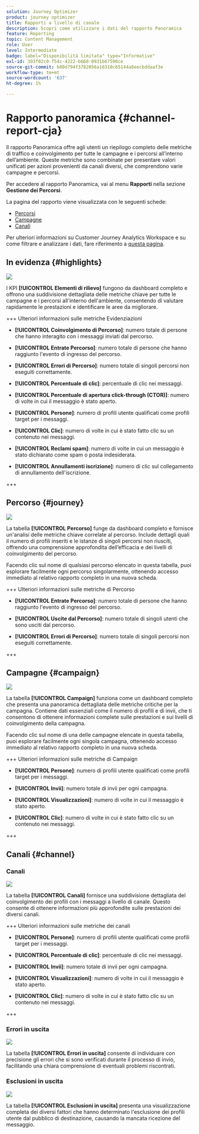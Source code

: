 ```yaml
---
solution: Journey Optimizer
product: journey optimizer
title: Rapporti a livello di canale
description: Scopri come utilizzare i dati del rapporto Panoramica
feature: Reporting
topic: Content Management
role: User
level: Intermediate
badge: label="Disponibilità limitata" type="Informative"
exl-id: 393f02c0-f54c-4222-b668-0931b67590ce
source-git-commit: b80d794f3782056a10310c65144a8eecbddaaf3e
workflow-type: tm+mt
source-wordcount: '637'
ht-degree: 1%

---
```


# Rapporto panoramica {#channel-report-cja}

Il rapporto Panoramica offre agli utenti un riepilogo completo delle metriche di traffico e coinvolgimento per tutte le campagne e i percorsi all’interno dell’ambiente. Queste metriche sono combinate per presentare valori unificati per azioni provenienti da canali diversi, che comprendono varie campagne e percorsi.

Per accedere al rapporto Panoramica, vai al menu **Rapporti** nella sezione **Gestione dei Percorsi**.

La pagina del rapporto viene visualizzata con le seguenti schede:

* [Percorsi](#journey)
* [Campagne](#campaign)
* [Canali](#channel)

Per ulteriori informazioni su Customer Journey Analytics Workspace e su come filtrare e analizzare i dati, fare riferimento a [questa pagina](https://experienceleague.adobe.com/en/docs/analytics-platform/using/cja-workspace/home).

## In evidenza {#highlights}

![](assets/cja-highlights.png)

I KPI **[!UICONTROL Elementi di rilievo]** fungono da dashboard completo e offrono una suddivisione dettagliata delle metriche chiave per tutte le campagne e i percorsi all&#39;interno dell&#39;ambiente, consentendo di valutare rapidamente le prestazioni e identificare le aree da migliorare.

+++ Ulteriori informazioni sulle metriche Evidenziazioni

* **[!UICONTROL Coinvolgimento di Percorso]**: numero totale di persone che hanno interagito con i messaggi inviati dal percorso.

* **[!UICONTROL Entrate Percorso]**: numero totale di persone che hanno raggiunto l&#39;evento di ingresso del percorso.

* **[!UICONTROL Errori di Percorso]**: numero totale di singoli percorsi non eseguiti correttamente.

* **[!UICONTROL Percentuale di clic]**: percentuale di clic nei messaggi.

* **[!UICONTROL Percentuale di apertura click-through (CTOR)]**: numero di volte in cui il messaggio è stato aperto.

* **[!UICONTROL Persone]**: numero di profili utente qualificati come profili target per i messaggi.

* **[!UICONTROL Clic]**: numero di volte in cui è stato fatto clic su un contenuto nei messaggi.

* **[!UICONTROL Reclami spam]**: numero di volte in cui un messaggio è stato dichiarato come spam o posta indesiderata.

* **[!UICONTROL Annullamenti iscrizione]**: numero di clic sul collegamento di annullamento dell&#39;iscrizione.

+++

## Percorso {#journey}

![](assets/cja-channel-journeys.png)

La tabella **[!UICONTROL Percorso]** funge da dashboard completo e fornisce un&#39;analisi delle metriche chiave correlate al percorso. Include dettagli quali il numero di profili inseriti e le istanze di singoli percorsi non riusciti, offrendo una comprensione approfondita dell’efficacia e dei livelli di coinvolgimento del percorso.

Facendo clic sul nome di qualsiasi percorso elencato in questa tabella, puoi esplorare facilmente ogni percorso singolarmente, ottenendo accesso immediato al relativo rapporto completo in una nuova scheda.

+++ Ulteriori informazioni sulle metriche di Percorso

* **[!UICONTROL Entrate Percorso]**: numero totale di persone che hanno raggiunto l&#39;evento di ingresso del percorso.

* **[!UICONTROL Uscite dal Percorso]**: numero totale di singoli utenti che sono usciti dal percorso.

* **[!UICONTROL Errori di Percorso]**: numero totale di singoli percorsi non eseguiti correttamente.

+++

## Campagne {#campaign}

![](assets/cja-channel-campaigns.png)

La tabella **[!UICONTROL Campaign]** funziona come un dashboard completo che presenta una panoramica dettagliata delle metriche critiche per la campagna. Contiene dati essenziali come il numero di profili e di invii, che ti consentono di ottenere informazioni complete sulle prestazioni e sui livelli di coinvolgimento della campagna.

Facendo clic sul nome di una delle campagne elencate in questa tabella, puoi esplorare facilmente ogni singola campagna, ottenendo accesso immediato al relativo rapporto completo in una nuova scheda.

+++ Ulteriori informazioni sulle metriche di Campaign

* **[!UICONTROL Persone]**: numero di profili utente qualificati come profili target per i messaggi.

* **[!UICONTROL Invii]**: numero totale di invii per ogni campagna.

* **[!UICONTROL Visualizzazioni]**: numero di volte in cui il messaggio è stato aperto.

* **[!UICONTROL Clic]**: numero di volte in cui è stato fatto clic su un contenuto nei messaggi.

+++

## Canali {#channel}

### Canali

![](assets/cja-channels.png)

La tabella **[!UICONTROL Canali]** fornisce una suddivisione dettagliata del coinvolgimento dei profili con i messaggi a livello di canale. Questo consente di ottenere informazioni più approfondite sulle prestazioni dei diversi canali.

+++ Ulteriori informazioni sulle metriche dei canali

* **[!UICONTROL Persone]**: numero di profili utente qualificati come profili target per i messaggi.

* **[!UICONTROL Percentuale di clic]**: percentuale di clic nei messaggi.

* **[!UICONTROL Invii]**: numero totale di invii per ogni campagna.

* **[!UICONTROL Visualizzazioni]**: numero di volte in cui il messaggio è stato aperto.

* **[!UICONTROL Clic]**: numero di volte in cui è stato fatto clic su un contenuto nei messaggi.

+++

### Errori in uscita

![](assets/cja-channels-outbound-errors.png)

La tabella **[!UICONTROL Errori in uscita]** consente di individuare con precisione gli errori che si sono verificati durante il processo di invio, facilitando una chiara comprensione di eventuali problemi riscontrati.

### Esclusioni in uscita

![](assets/cja-channels-outbound-excluded.png)

La tabella **[!UICONTROL Esclusioni in uscita]** presenta una visualizzazione completa dei diversi fattori che hanno determinato l&#39;esclusione dei profili utente dal pubblico di destinazione, causando la mancata ricezione del messaggio.
